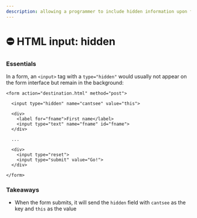 ```yaml
---
description: allowing a programmer to include hidden information upon form submission
---
```


# ⛔ HTML input: hidden

### Essentials

In a form, an `<input>` tag with a `type="hidden"` would usually not appear on the form interface but remain in the background:

```markup
<form action="destination.html" method="post">
  
  <input type="hidden" name="cantsee" value="this">
  
  <div>
    <label for="fname">First name</label>
    <input type="text" name="fname" id="fname">
  </div>
  
  ...

  <div>
    <input type="reset">
    <input type="submit" value="Go!"> 
  </div>
  
</form>
```

### Takeaways

* When the form submits, it will send the `hidden` field with `cantsee` as the key and `this` as the value
